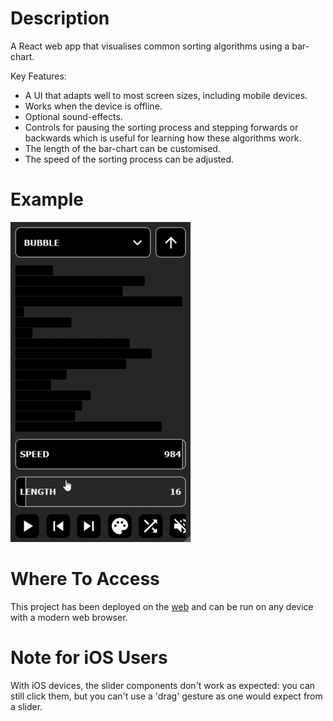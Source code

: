# Description

A React web app that visualises common sorting algorithms using a bar-chart.

Key Features:

- A UI that adapts well to most screen sizes, including mobile devices.
- Works when the device is offline.
- Optional sound-effects.
- Controls for pausing the sorting process and stepping forwards or backwards which is useful for learning how these algorithms work.
- The length of the bar-chart can be customised.
- The speed of the sorting process can be adjusted.

# Example 

![Example GIF](readme_resources/video_improved.gif)

# Where To Access

This project has been deployed on the [web](https://www.sort-viz.com/) and can be run on any device with a modern web browser. 

# Note for iOS Users

With iOS devices, the slider components don't work as expected: you can still click them, but you can't use a 'drag' gesture as one would expect from a slider.